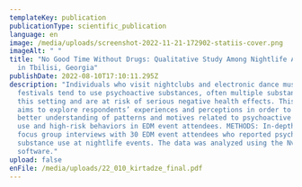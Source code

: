 ```yaml
---
templateKey: publication
publicationType: scientific_publication
language: en
image: /media/uploads/screenshot-2022-11-21-172902-statiis-cover.png
imageAlt: " "
title: "No Good Time Without Drugs: Qualitative Study Among Nightlife Attendees
  in Tbilisi, Georgia"
publishDate: 2022-08-10T17:10:11.295Z
description: "Individuals who visit nightclubs and electronic dance music (EDM)
  festivals tend to use psychoactive substances, often multiple substances, in
  this setting and are at risk of serious negative health effects. This paper
  aims to explore respondents’ experiences and perceptions in order to have a
  better understanding of patterns and motives related to psychoactive substance
  use and high-risk behaviors in EDM event attendees. METHODS: In-depth and
  focus group interviews with 30 EDM event attendees who reported psychoactive
  substance use at nightlife events. The data was analyzed using the Nvivo-v.10
  software."
upload: false
enFile: /media/uploads/22_010_kirtadze_final.pdf
---
```

